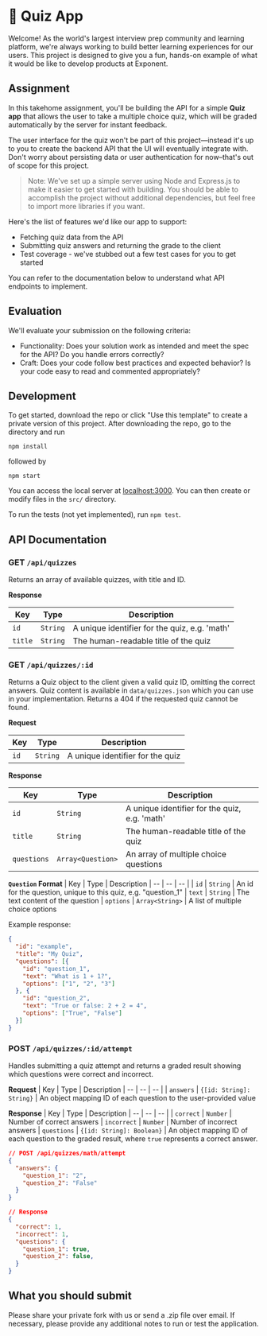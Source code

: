 # 📝 Quiz App

Welcome! As the world's largest interview prep community and learning platform, we're always working to build better learning experiences for our users. This project is designed to give you a fun, hands-on example of what it would be like to develop products at Exponent.

## Assignment

In this takehome assignment, you'll be building the API for a simple **Quiz app** that allows the user to take a multiple choice quiz, which will be graded automatically by the server for instant feedback.

The user interface for the quiz won't be part of this project—instead it's up to you to create the backend API that the UI will eventually integrate with. Don't worry about persisting data or user authentication for now–that's out of scope for this project.

> Note: We've set up a simple server using Node and Express.js to make it easier to get started with building. You should be able to accomplish the project without additional dependencies, but feel free to import more libraries if you want.

Here's the list of features we'd like our app to support:
* Fetching quiz data from the API 
* Submitting quiz answers and returning the grade to the client
* Test coverage - we've stubbed out a few test cases for you to get started

You can refer to the documentation below to understand what API endpoints to implement.

## Evaluation
We'll evaluate your submission on the following criteria:
* Functionality: Does your solution work as intended and meet the spec for the API? Do you handle errors correctly?
* Craft: Does your code follow best practices and expected behavior? Is your code easy to read and commented appropriately?

## Development

To get started, download the repo or click "Use this template" to create a private version of this project. 
After downloading the repo, go to the directory and run 
```
npm install
```
followed by 
```
npm start
```
You can access the local server at [localhost:3000](http://localhost:3000). You can then create or modify files in the `src/` directory.

To run the tests (not yet implemented), run `npm test`.

## API Documentation

### **GET `/api/quizzes`**

Returns an array of available quizzes, with title and ID.

**Response**

| Key | Type | Description
| -- | -- | -- |
| `id` | `String` | A unique identifier for the quiz, e.g. 'math'
| `title` | `String` | The human-readable title of the quiz

### **GET `/api/quizzes/:id`**
Returns a Quiz object to the client given a valid quiz ID, omitting the correct answers. Quiz content is available in `data/quizzes.json` which you can use in your implementation. Returns a 404 if the requested quiz cannot be found.

**Request**

| Key | Type | Description
| -- | -- | -- |
| `id` | `String` | A unique identifier for the quiz


**Response**

| Key | Type | Description
| -- | -- | -- |
| `id` | `String` | A unique identifier for the quiz, e.g. 'math'
| `title` | `String` | The human-readable title of the quiz
| `questions` | `Array<Question>` | An array of multiple choice questions


**`Question` Format**
| Key | Type | Description
| -- | -- | -- |
| `id` | `String` | An id for the question, unique to this quiz, e.g. "question_1"
| `text` | `String` | The text content of the question
| `options` | `Array<String>` | A list of multiple choice options

Example response:
```json
{
  "id": "example",
  "title": "My Quiz",
  "questions": [{
    "id": "question_1",
    "text": "What is 1 + 1?",
    "options": ["1", "2", "3"]
  }, {
    "id": "question_2",
    "text": "True or false: 2 + 2 = 4",
    "options": ["True", "False"]
  }]
}
```

### **POST `/api/quizzes/:id/attempt`**

Handles submitting a quiz attempt and returns a graded result showing which questions were correct and incorrect.

**Request**
| Key | Type | Description
| -- | -- | -- |
| `answers` | `{[id: String]: String}` | An object mapping ID of each question to the user-provided value

**Response**
| Key | Type | Description
| -- | -- | -- |
| `correct` | `Number` | Number of correct answers
| `incorrect` | `Number` | Number of incorrect answers
| `questions` | `{[id: String]: Boolean}` | An object mapping ID of each question to the graded result, where `true` represents a correct answer.

```json
// POST /api/quizzes/math/attempt
{
  "answers": {
    "question_1": "2",
    "question_2": "False"
  }
}

// Response
{
  "correct": 1,
  "incorrect": 1,
  "questions": {
    "question_1": true,
    "question_2": false,
  }
}
```

## What you should submit

Please share your private fork with us or send a .zip file over email. If necessary, please provide any additional notes to run or test the application.
